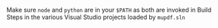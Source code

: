 
Make sure `node` and `python` are in your `$PATH` as both are invoked in Build Steps in the various Visual Studio projects loaded by `mupdf.sln`


